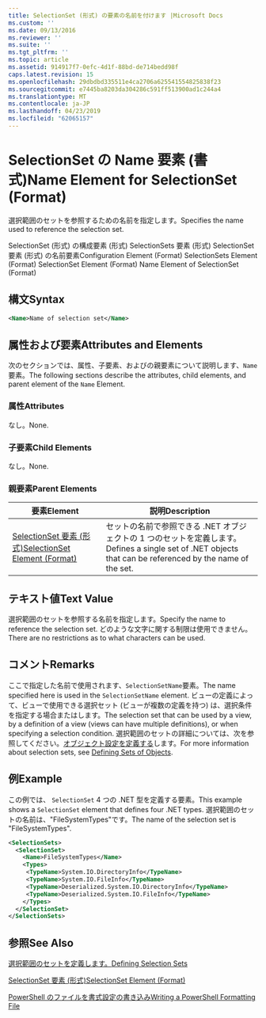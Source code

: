 ```yaml
---
title: SelectionSet (形式) の要素の名前を付けます |Microsoft Docs
ms.custom: ''
ms.date: 09/13/2016
ms.reviewer: ''
ms.suite: ''
ms.tgt_pltfrm: ''
ms.topic: article
ms.assetid: 914917f7-0efc-4d1f-88bd-de714bedd98f
caps.latest.revision: 15
ms.openlocfilehash: 29dbdbd335511e4ca2706a625541554825838f23
ms.sourcegitcommit: e7445ba8203da304286c591ff513900ad1c244a4
ms.translationtype: MT
ms.contentlocale: ja-JP
ms.lasthandoff: 04/23/2019
ms.locfileid: "62065157"
---
```

# <a name="name-element-for-selectionset-format"></a><span data-ttu-id="638e2-102">SelectionSet の Name 要素 (書式)</span><span class="sxs-lookup"><span data-stu-id="638e2-102">Name Element for SelectionSet (Format)</span></span>

<span data-ttu-id="638e2-103">選択範囲のセットを参照するための名前を指定します。</span><span class="sxs-lookup"><span data-stu-id="638e2-103">Specifies the name used to reference the selection set.</span></span>

<span data-ttu-id="638e2-104">SelectionSet (形式) の構成要素 (形式) SelectionSets 要素 (形式) SelectionSet 要素 (形式) の名前要素</span><span class="sxs-lookup"><span data-stu-id="638e2-104">Configuration Element (Format) SelectionSets Element (Format) SelectionSet Element (Format) Name Element of SelectionSet (Format)</span></span>

## <a name="syntax"></a><span data-ttu-id="638e2-105">構文</span><span class="sxs-lookup"><span data-stu-id="638e2-105">Syntax</span></span>

```xml
<Name>Name of selection set</Name>
```

## <a name="attributes-and-elements"></a><span data-ttu-id="638e2-106">属性および要素</span><span class="sxs-lookup"><span data-stu-id="638e2-106">Attributes and Elements</span></span>

<span data-ttu-id="638e2-107">次のセクションでは、属性、子要素、およびの親要素について説明します、`Name`要素。</span><span class="sxs-lookup"><span data-stu-id="638e2-107">The following sections describe the attributes, child elements, and parent element of the `Name` Element.</span></span>

### <a name="attributes"></a><span data-ttu-id="638e2-108">属性</span><span class="sxs-lookup"><span data-stu-id="638e2-108">Attributes</span></span>

<span data-ttu-id="638e2-109">なし。</span><span class="sxs-lookup"><span data-stu-id="638e2-109">None.</span></span>

### <a name="child-elements"></a><span data-ttu-id="638e2-110">子要素</span><span class="sxs-lookup"><span data-stu-id="638e2-110">Child Elements</span></span>

<span data-ttu-id="638e2-111">なし。</span><span class="sxs-lookup"><span data-stu-id="638e2-111">None.</span></span>

### <a name="parent-elements"></a><span data-ttu-id="638e2-112">親要素</span><span class="sxs-lookup"><span data-stu-id="638e2-112">Parent Elements</span></span>

|<span data-ttu-id="638e2-113">要素</span><span class="sxs-lookup"><span data-stu-id="638e2-113">Element</span></span>|<span data-ttu-id="638e2-114">説明</span><span class="sxs-lookup"><span data-stu-id="638e2-114">Description</span></span>|
|-------------|-----------------|
|[<span data-ttu-id="638e2-115">SelectionSet 要素 (形式)</span><span class="sxs-lookup"><span data-stu-id="638e2-115">SelectionSet Element (Format)</span></span>](./selectionset-element-format.md)|<span data-ttu-id="638e2-116">セットの名前で参照できる .NET オブジェクトの 1 つのセットを定義します。</span><span class="sxs-lookup"><span data-stu-id="638e2-116">Defines a single set of .NET objects that can be referenced by the name of the set.</span></span>|

## <a name="text-value"></a><span data-ttu-id="638e2-117">テキスト値</span><span class="sxs-lookup"><span data-stu-id="638e2-117">Text Value</span></span>

<span data-ttu-id="638e2-118">選択範囲のセットを参照する名前を指定します。</span><span class="sxs-lookup"><span data-stu-id="638e2-118">Specify the name to reference the selection set.</span></span> <span data-ttu-id="638e2-119">どのような文字に関する制限は使用できません。</span><span class="sxs-lookup"><span data-stu-id="638e2-119">There are no restrictions as to what characters can be used.</span></span>

## <a name="remarks"></a><span data-ttu-id="638e2-120">コメント</span><span class="sxs-lookup"><span data-stu-id="638e2-120">Remarks</span></span>

<span data-ttu-id="638e2-121">ここで指定した名前で使用されます、`SelectionSetName`要素。</span><span class="sxs-lookup"><span data-stu-id="638e2-121">The name specified here is used in the `SelectionSetName` element.</span></span> <span data-ttu-id="638e2-122">ビューの定義によって、ビューで使用できる選択セット (ビューが複数の定義を持つ) は、選択条件を指定する場合またはします。</span><span class="sxs-lookup"><span data-stu-id="638e2-122">The selection set that can be used by a view, by a definition of a view (views can have multiple definitions), or when specifying a selection condition.</span></span> <span data-ttu-id="638e2-123">選択範囲のセットの詳細については、次を参照してください。[オブジェクト設定を定義する](./defining-selection-sets.md)します。</span><span class="sxs-lookup"><span data-stu-id="638e2-123">For more information about selection sets, see [Defining Sets of Objects](./defining-selection-sets.md).</span></span>

## <a name="example"></a><span data-ttu-id="638e2-124">例</span><span class="sxs-lookup"><span data-stu-id="638e2-124">Example</span></span>

<span data-ttu-id="638e2-125">この例では、 `SelectionSet` 4 つの .NET 型を定義する要素。</span><span class="sxs-lookup"><span data-stu-id="638e2-125">This example shows a `SelectionSet` element that defines four .NET types.</span></span> <span data-ttu-id="638e2-126">選択範囲のセットの名前は、"FileSystemTypes"です。</span><span class="sxs-lookup"><span data-stu-id="638e2-126">The name of the selection set is "FileSystemTypes".</span></span>

```xml
<SelectionSets>
  <SelectionSet>
    <Name>FileSystemTypes</Name>
    <Types>
     <TypeName>System.IO.DirectoryInfo</TypeName>
     <TypeName>System.IO.FileInfo</TypeName>
     <TypeName>Deserialized.System.IO.DirectoryInfo</TypeName>
     <TypeName>Deserialized.System.IO.FileInfo</TypeName>
    </Types>
  </SelectionSet>
</SelectionSets>
```

## <a name="see-also"></a><span data-ttu-id="638e2-127">参照</span><span class="sxs-lookup"><span data-stu-id="638e2-127">See Also</span></span>

[<span data-ttu-id="638e2-128">選択範囲のセットを定義します。</span><span class="sxs-lookup"><span data-stu-id="638e2-128">Defining Selection Sets</span></span>](./defining-selection-sets.md)

[<span data-ttu-id="638e2-129">SelectionSet 要素 (形式)</span><span class="sxs-lookup"><span data-stu-id="638e2-129">SelectionSet Element (Format)</span></span>](./selectionset-element-format.md)

[<span data-ttu-id="638e2-130">PowerShell のファイルを書式設定の書き込み</span><span class="sxs-lookup"><span data-stu-id="638e2-130">Writing a PowerShell Formatting File</span></span>](./writing-a-powershell-formatting-file.md)
